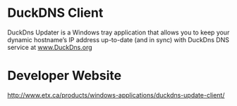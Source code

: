 # DuckDNS Client
DuckDns Updater is a Windows tray application that allows you to keep your dynamic hostname’s IP address up-to-date (and in sync) with DuckDns DNS service at www.DuckDns.org

# Developer Website
http://www.etx.ca/products/windows-applications/duckdns-update-client/
